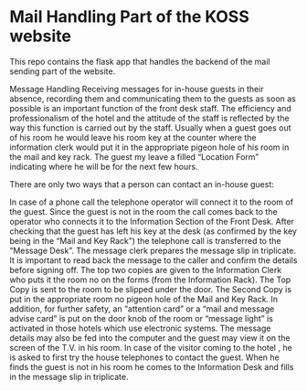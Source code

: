 # Mail Handling Part of the KOSS website 

This repo contains the flask app that handles the backend of the mail sending part of the website.

Message Handling
Receiving messages for in-house guests in their absence, recording them and communicating them to the guests as soon as possible is an important function of the front desk staff. The efficiency and professionalism of the hotel and the attitude of the staff is reflected by the way this function is carried out by the staff. Usually when a guest goes out of his room he would leave his room key at the counter where the information clerk would put it in the appropriate pigeon hole of his room in the mail and key rack. The guest my leave a filled “Location Form” indicating where he will be for the next few hours.

There are only two ways that a person can contact an in-house guest:

In case of a phone call the telephone operator will connect it to the room of the guest. Since the guest is not in the room the call comes back to the operator who connects it to the Information Section of the Front Desk. After checking that the guest has left his key at the desk (as confirmed by the key being in the “Mail and Key Rack”) the telephone call is transferred to the “Message Desk”. The message clerk prepares the message slip in triplicate. It is important to read back the message to the caller and confirm the details before signing off. The top two copies are given to the Information Clerk who puts it the room no on the forms (from the Information Rack). The Top Copy is sent to the room to be slipped under the door. The Second Copy is put in the appropriate room no pigeon hole of the Mail and Key Rack. In addition, for further safety, an “attention card” or a “mail and message advise card” is put on the door knob of the room or “message light” is activated in those hotels which use electronic systems. The message details may also be fed into the computer and the guest may view it on the screen of the T.V. in his room.
In case of the visitor coming to the hotel , he is asked to first try the house telephones to contact the guest. When he finds the guest is not in his room he comes to the Information Desk and fills in the message slip in triplicate.
